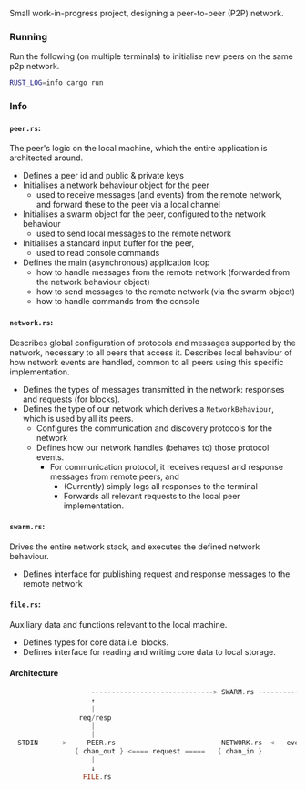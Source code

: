 Small work-in-progress project, designing a peer-to-peer (P2P) network.

### Running

Run the following (on multiple terminals) to initialise new peers on the same p2p network.

```sh
RUST_LOG=info cargo run
```

### Info

#### `peer.rs`:
The peer's logic on the local machine, which the entire application is architected around.

- Defines a peer id and public & private keys
- Initialises a network behaviour object for the peer
  - used to receive messages (and events) from the remote network, and forward these to the peer via a local channel
- Initialises a swarm object for the peer, configured to the network behaviour
  - used to send local messages to the remote network
- Initialises a standard input buffer for the peer,
  - used to read console commands
- Defines the main (asynchronous) application loop
  - how to handle messages from the remote network (forwarded from the network behaviour object)
  - how to send messages to the remote network (via the swarm object)
  - how to handle commands from the console

#### `network.rs`:
Describes global configuration of protocols and messages supported by the network, necessary to all peers that access it.
Describes local behaviour of how network events are handled, common to all peers using this specific implementation.

- Defines the types of messages transmitted in the network: responses and requests (for blocks).
- Defines the type of our network which derives a `NetworkBehaviour`, which is used by all its peers.
  - Configures the communication and discovery protocols for the network
  - Defines how our network handles (behaves to) those protocol events.
    - For communication protocol, it receives request and response messages from remote peers, and
      - (Currently) simply logs all responses to the terminal
      - Forwards all relevant requests to the local peer implementation.

#### `swarm.rs`:
Drives the entire network stack, and executes the defined network behaviour.

- Defines interface for publishing request and response messages to the remote network

#### `file.rs`:
Auxiliary data and functions relevant to the local machine.

- Defines types for core data i.e. blocks.
- Defines interface for reading and writing core data to local storage.


#### Architecture
```rs
                    ------------------------------> SWARM.rs -------------------------->
                    ↑                                                                 |
                    |                                                                 |
                 req/resp                                                          req/resp
                    |                                                                 |
                    |                                                                 ↓
  STDIN ----->     PEER.rs                          NETWORK.rs  <-- event <---   P2P_NETWORK
                { chan_out } <==== request =====   { chan_in }
                    |
                    ↓
                  FILE.rs
```

<!--
  Note:
  The Peer and NetworkBehaviour object never directly communicate. The Swarm is the intermediary that executes the one-way communication (the NetworkBehaviour sending messages to it the Peer via the local channel) describes in the code, when responding to events.
-->
